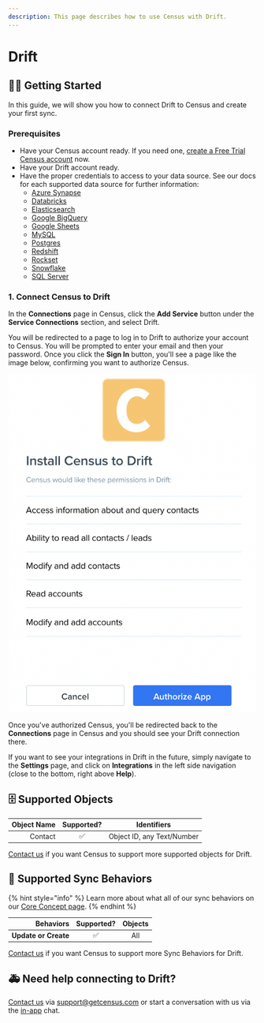 ```yaml
---
description: This page describes how to use Census with Drift.
---
```


# Drift

## 🏃‍♀️ Getting Started

In this guide, we will show you how to connect Drift to Census and create your first sync.

### Prerequisites

* Have your Census account ready. If you need one, [create a Free Trial Census account](https://app.getcensus.com/) now.
* Have your Drift account ready.
* Have the proper credentials to access to your data source. See our docs for each supported data source for further information:
  * [Azure Synapse](../sources/azure-synapse.md)
  * [Databricks](https://docs.getcensus.com/sources/databricks)
  * [Elasticsearch](https://docs.getcensus.com/sources/elasticsearch)
  * [Google BigQuery](https://docs.getcensus.com/sources/google-bigquery)
  * [Google Sheets](https://docs.getcensus.com/sources/google-sheets)
  * [MySQL](https://docs.getcensus.com/sources/mysql)
  * [Postgres](https://docs.getcensus.com/sources/postgres)
  * [Redshift](https://docs.getcensus.com/sources/redshift)
  * [Rockset](https://docs.getcensus.com/sources/rockset)
  * [Snowflake](https://docs.getcensus.com/sources/snowflake)
  * [SQL Server](https://docs.getcensus.com/sources/sql-server)

### 1. Connect Census to Drift

In the **Connections** page in Census, click the **Add Service** button under the **Service Connections** section, and select Drift.

You will be redirected to a page to log in to Drift to authorize your account to Census. You will be prompted to enter your email and then your password. Once you click the **Sign In** button, you'll see a page like the image below, confirming you want to authorize Census.

![](../.gitbook/assets/screen-shot-2021-04-22-at-4.02.13-pm.png)

Once you've authorized Census, you'll be redirected back to the **Connections** page in Census and you should see your Drift connection there.&#x20;

If you want to see your integrations in Drift in the future, simply navigate to the **Settings** page, and click on **Integrations** in the left side navigation (close to the bottom, right above **Help**).

## 🗄 Supported Objects

| **Object Name** | **Supported?** | Identifiers                 |
| --------------: | :------------: | --------------------------- |
|         Contact |        ✅       | Object ID, any Text/Number  |

[Contact us](mailto:support@getcensus.com) if you want Census to support more supported objects for Drift.

## 🔄 Supported Sync Behaviors

{% hint style="info" %}
Learn more about what all of our sync behaviors on our [Core Concept page](../basics/core-concept/#the-different-sync-behaviors).
{% endhint %}

|        **Behaviors** | **Supported?** | **Objects** |
| -------------------: | :------------: | :----------: |
| **Update or Create** |        ✅       |      All     |

[Contact us](mailto:support@getcensus.com) if you want Census to support more Sync Behaviors for Drift.

## 🚑 Need help connecting to Drift?

[Contact us](mailto:support@getcensus.com) via support@getcensus.com or start a conversation with us via the [in-app](https://app.getcensus.com) chat.
